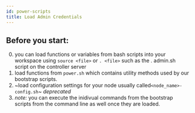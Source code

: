 ```yaml
---
id: power-scripts
title: Load Admin Credentials
---
```


## Before you start:
0. you can load functions or variables from bash scripts into your workspace using `source <file>` or `. <file>` such as the . admin.sh script on the controller server
2. load functions from `power.sh` which contains utility methods used by our bootstrap scripts.
3. ~load configuration settings for your node usually called`<node_name>-config.sh`~ *deprecated*
4. _note:_ you can execute the inidivual commands from the bootstrap scripts from the command line as well once they are loaded.
